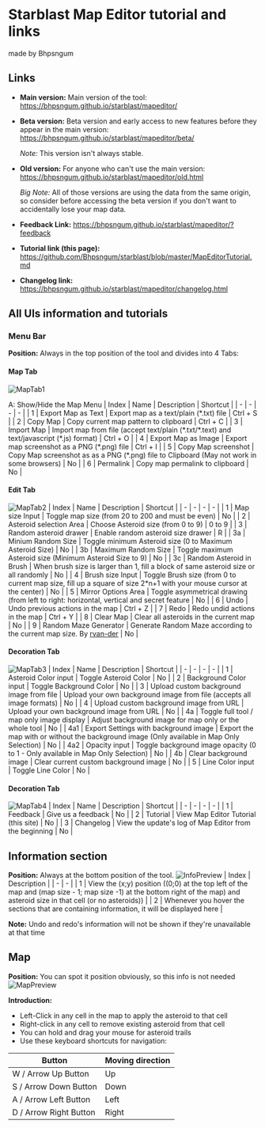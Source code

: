 # Starblast Map Editor tutorial and links
made by Bhpsngum
## Links
* **Main version:** Main version of the tool: https://bhpsngum.github.io/starblast/mapeditor/
* **Beta version:** Beta version and early access to new features before they appear in the main version: https://bhpsngum.github.io/starblast/mapeditor/beta/

  *Note:* This version isn't always stable.
* **Old version:** For anyone who can't use the main version: https://bhpsngum.github.io/starblast/mapeditor/old.html

  *Big Note:* All of those versions are using the data from the same origin, so consider before accessing the beta version if you don't want to accidentally lose your map data.
* **Feedback Link:** https://bhpsngum.github.io/starblast/mapeditor/?feedback
* **Tutorial link (this page):** https://github.com/Bhpsngum/starblast/blob/master/MapEditorTutorial.md
* **Changelog link:** https://bhpsngum.github.io/starblast/mapeditor/changelog.html
## All UIs information and tutorials
### Menu Bar
**Position:** Always in the top position of the tool and divides into 4 Tabs:
#### Map Tab
![MapTab1](https://raw.githubusercontent.com/Bhpsngum/img-src/master/MEMenu0.png)

A: Show/Hide the Map Menu
| Index | Name | Description | Shortcut |
| - | - | - | - |
| 1 | Export Map as Text | Export map as a text/plain (\*.txt) file | Ctrl + S |
| 2 | Copy Map | Copy current map pattern to clipboard | Ctrl + C |
| 3 | Import Map | Import map from file (accept text/plain (\*.txt/\*.text) and text/javascript (\*.js) format) | Ctrl + O |
| 4 | Export Map as Image | Export map screenshot as a PNG (\*.png) file | Ctrl + I |
| 5 | Copy Map screenshot | Copy Map screenshot as as a PNG (\*.png) file to Clipboard (May not work in some browsers) | No |
| 6 | Permalink | Copy map permalink to clipboard | No |
#### Edit Tab
![MapTab2](https://raw.githubusercontent.com/Bhpsngum/img-src/master/MEMenu1.png)
| Index | Name | Description | Shortcut |
| - | - | - | - |
| 1 | Map size Input | Toggle map size (from 20 to 200 and must be even) | No |
| 2 | Asteroid selection Area | Choose Asteroid size (from 0 to 9) | 0 to 9 |
| 3 | Random asteroid drawer | Enable random asteroid size drawer | R |
| 3a | Minium Random Size | Toggle minimum Asteroid size (0 to Maximum Asteroid Size) | No |
| 3b | Maximum Random Size | Toggle maximum Asteroid size (Minimum Asteroid Size to 9) | No |
| 3c | Random Asteroid in Brush | When brush size is larger than 1, fill a block of same asteroid size or all randomly | No |
| 4 | Brush size Input | Toggle Brush size (from 0 to current map size, fill up a square of size 2\*n+1 with your mouse cursor at the center) | No |
| 5 | Mirror Options Area | Toggle asymmetrical drawing (from left to right: horizontal, vertical and secret feature | No |
| 6 | Undo | Undo previous actions in the map | Ctrl + Z |
| 7 | Redo | Redo undid actions in the map | Ctrl + Y |
| 8 | Clear Map | Clear all asteroids in the current map | No |
| 9 | Random Maze Generator | Generate Random Maze according to the current map size. By [rvan-der](https://github.com/rvan-der) | No |
#### Decoration Tab
![MapTab3](https://raw.githubusercontent.com/Bhpsngum/img-src/master/MEMenu2.png)
| Index | Name | Description | Shortcut |
| - | - | - | - |
| 1 | Asteroid Color input | Toggle Asteroid Color | No |
| 2 | Background Color input | Toggle Background Color | No |
| 3 | Upload custom background image from file | Upload your own background image from file (accepts all image formats) | No |
| 4 | Upload custom background image from URL | Upload your own background image from URL | No |
| 4a | Toggle full tool / map only image display | Adjust background image for map only or the whole tool | No |
| 4a1 | Export Settings with background image | Export the map with or without the background image (Only available in Map Only Selection) | No |
| 4a2 | Opacity input | Toggle background image opacity (0 to 1 - Only available in Map Only Selection) | No |
| 4b | Clear background image | Clear current custom background image | No |
| 5 | Line Color input | Toggle Line Color | No |
#### Decoration Tab
![MapTab4](https://raw.githubusercontent.com/Bhpsngum/img-src/master/MEMenu3.png)
| Index | Name | Description | Shortcut |
| - | - | - | - |
| 1 | Feedback | Give us a feedback | No |
| 2 | Tutorial | View Map Editor Tutorial (this site) | No |
| 3 | Changelog | View the update's log of Map Editor from the beginning | No |
## Information section
**Position:** Always at the bottom position of the tool.
![InfoPreview](https://raw.githubusercontent.com/Bhpsngum/img-src/master/MEInfo.png)
| Index | Description |
| - | - |
| 1 | View the (x;y) position ((0;0) at the top left of the map and (map size - 1; map size -1) at the bottom right of the map) and asteroid size in that cell (or no asteroids)) |
| 2 | Whenever you hover the sections that are containing information, it will be displayed here |

**Note:** Undo and redo's information will not be shown if they're unavailable at that time
## Map
**Position:** You can spot it position obviously, so this info is not needed
![MapPreview](https://raw.githubusercontent.com/Bhpsngum/img-src/master/MEMap.png)

**Introduction:**
* Left-Click in any cell in the map to apply the asteroid to that cell
* Right-click in any cell to remove existing asteroid from that cell
* You can hold and drag your mouse for asteroid trails
* Use these keyboard shortcuts for navigation:

| Button | Moving direction |
| - | - |
| W / Arrow Up Button | Up |
| S / Arrow Down Button | Down |
| A / Arrow Left Button | Left |
| D / Arrow Right Button | Right |
